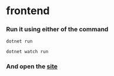 # frontend

### Run it using either of the command

```
dotnet run
```

```
dotnet watch run
```

### And open the [site](https://localhost:5002/)